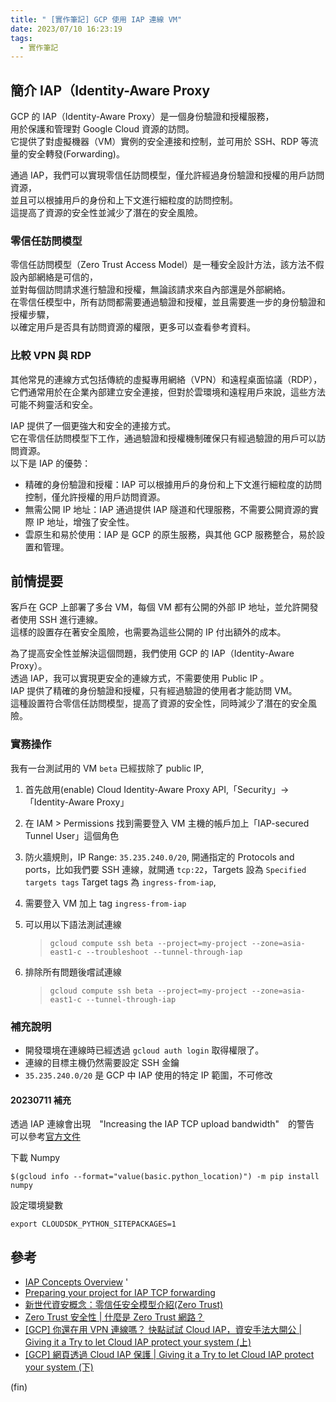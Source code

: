 ```yaml
---
title: " [實作筆記] GCP 使用 IAP 連線 VM"
date: 2023/07/10 16:23:19
tags:
  - 實作筆記
---
```


## 簡介 IAP（Identity-Aware Proxy

GCP 的 IAP（Identity-Aware Proxy）是一個身份驗證和授權服務，  
用於保護和管理對 Google Cloud 資源的訪問。  
它提供了對虛擬機器（VM）實例的安全連接和控制，並可用於 SSH、RDP 等流量的安全轉發(Forwarding)。

通過 IAP，我們可以實現零信任訪問模型，僅允許經過身份驗證和授權的用戶訪問資源，  
並且可以根據用戶的身份和上下文進行細粒度的訪問控制。  
這提高了資源的安全性並減少了潛在的安全風險。

### 零信任訪問模型

零信任訪問模型（Zero Trust Access Model）是一種安全設計方法，該方法不假設內部網絡是可信的，  
並對每個訪問請求進行驗證和授權，無論該請求來自內部還是外部網絡。  
在零信任模型中，所有訪問都需要通過驗證和授權，並且需要進一步的身份驗證和授權步驟，  
以確定用戶是否具有訪問資源的權限，更多可以查看參考資料。

### 比較 VPN 與 RDP

其他常見的連線方式包括傳統的虛擬專用網絡（VPN）和遠程桌面協議（RDP），  
它們通常用於在企業內部建立安全連接，但對於雲環境和遠程用戶來說，這些方法可能不夠靈活和安全。

IAP 提供了一個更強大和安全的連接方式。  
它在零信任訪問模型下工作，通過驗證和授權機制確保只有經過驗證的用戶可以訪問資源。  
以下是 IAP 的優勢：

- 精確的身份驗證和授權：IAP 可以根據用戶的身份和上下文進行細粒度的訪問控制，僅允許授權的用戶訪問資源。
- 無需公開 IP 地址：IAP 通過提供 IAP 隧道和代理服務，不需要公開資源的實際 IP 地址，增強了安全性。
- 雲原生和易於使用：IAP 是 GCP 的原生服務，與其他 GCP 服務整合，易於設置和管理。

## 前情提要

客戶在 GCP 上部署了多台 VM，每個 VM 都有公開的外部 IP 地址，並允許開發者使用 SSH 進行連線。  
這樣的設置存在著安全風險，也需要為這些公開的 IP 付出額外的成本。

為了提高安全性並解決這個問題，我們使用 GCP 的 IAP（Identity-Aware Proxy）。  
透過 IAP，我可以實現更安全的連線方式，不需要使用 Public IP 。  
IAP 提供了精確的身份驗證和授權，只有經過驗證的使用者才能訪問 VM。  
這種設置符合零信任訪問模型，提高了資源的安全性，同時減少了潛在的安全風險。

### 實務操作

我有一台測試用的 VM `beta` 已經拔除了 public IP,

1. 首先啟用(enable) Cloud Identity-Aware Proxy API,「Security」->「Identity-Aware Proxy」
2. 在 IAM > Permissions 找到需要登入 VM 主機的帳戶加上「IAP-secured Tunnel User」這個角色
3. 防火牆規則，IP Range: `35.235.240.0/20`, 開通指定的 Protocols and ports，比如我們要 SSH 連線，就開通 `tcp:22`，Targets 設為 `Specified targets tags` Target tags 為 `ingress-from-iap`,
4. 需要登入 VM 加上 tag `ingress-from-iap`
5. 可以用以下語法測試連線

   > ```shell
   > gcloud compute ssh beta --project=my-project --zone=asia-east1-c --troubleshoot --tunnel-through-iap
   > ```

6. 排除所有問題後嚐試連線

   > ```shell
   > gcloud compute ssh beta --project=my-project --zone=asia-east1-c --tunnel-through-iap
   > ```

### 補充說明

- 開發環境在連線時已經透過 `gcloud auth login` 取得權限了。
- 連線的目標主機仍然需要設定 SSH 金鑰
- `35.235.240.0/20` 是 GCP 中 IAP 使用的特定 IP 範圍，不可修改

#### 20230711 補充

透過 IAP 連線會出現　"Increasing the IAP TCP upload bandwidth"　的警告
可以參考[官方文件](https://cloud.google.com/iap/docs/using-tcp-forwarding#increasing_the_tcp_upload_bandwidth)

下載 Numpy

```shell
$(gcloud info --format="value(basic.python_location)") -m pip install numpy
```

設定環境變數

```shell
export CLOUDSDK_PYTHON_SITEPACKAGES=1
```

## 參考

- [IAP Concepts Overview](https://cloud.google.com/iap/docs/concepts-overview) '
- [Preparing your project for IAP TCP forwarding](https://cloud.google.com/iap/docs/using-tcp-forwarding#preparing_your_project_for_tcp_forwarding)
- [新世代資安概念：零信任安全模型介紹(Zero Trust)](https://www.webcomm.com.tw/blog/zero-trust-security-model/)
- [Zero Trust 安全性 | 什麼是 Zero Trust 網路？](https://www.cloudflare.com/zh-tw/learning/security/glossary/what-is-zero-trust/)
- [[GCP] 你還在用 VPN 連線嗎？ 快點試試 Cloud IAP，資安手法大開公 | Giving it a Try to let Cloud IAP protect your system (上)](https://joehuang-pop.github.io/2020/10/25/GCP-%E4%BD%A0%E9%82%84%E5%9C%A8%E7%94%A8VPN%E9%80%A3%E7%B7%9A%E5%97%8E%EF%BC%9F-%E5%BF%AB%E9%BB%9E%E8%A9%A6%E8%A9%A6Cloud-IAP%EF%BC%8C%E8%B3%87%E5%AE%89%E6%89%8B%E6%B3%95%E5%A4%A7%E9%96%8B%E5%85%AC-Giving-it-a-Try-to-let-Cloud-IAP-protect-your-system-%E4%B8%8A/)
- [[GCP] 網頁透過 Cloud IAP 保護 | Giving it a Try to let Cloud IAP protect your system (下)](https://joehuang-pop.github.io/2020/10/25/GCP-%E7%B6%B2%E9%A0%81%E9%80%8F%E9%81%8ECloud-IAP%E4%BF%9D%E8%AD%B7-Giving-it-a-Try-to-let-Cloud-IAP-protect-your-system-%E4%B8%8B/)

(fin)

